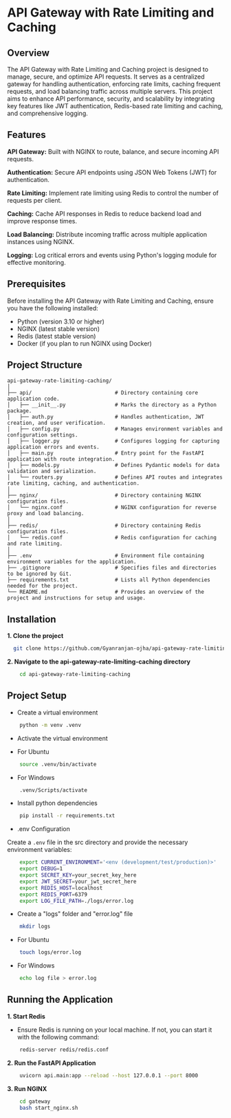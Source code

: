 # API Gateway with Rate Limiting and Caching

## Overview

The API Gateway with Rate Limiting and Caching project is designed to manage, secure, and optimize API requests. It serves as a centralized gateway for handling authentication, enforcing rate limits, caching frequent requests, and load balancing traffic across multiple servers. This project aims to enhance API performance, security, and scalability by integrating key features like JWT authentication, Redis-based rate limiting and caching, and comprehensive logging.

## Features

**API Gateway:** Built with NGINX to route, balance, and secure incoming API requests.

**Authentication:** Secure API endpoints using JSON Web Tokens (JWT) for authentication.

**Rate Limiting:** Implement rate limiting using Redis to control the number of requests per client.

**Caching:** Cache API responses in Redis to reduce backend load and improve response times.

**Load Balancing:** Distribute incoming traffic across multiple application instances using NGINX.

**Logging:** Log critical errors and events using Python's logging module for effective monitoring.

## Prerequisites

Before installing the API Gateway with Rate Limiting and Caching, ensure you have the following installed:

- Python (version 3.10 or higher)
- NGINX (latest stable version)
- Redis (latest stable version)
- Docker (if you plan to run NGINX using Docker)

## Project Structure

```plaintext
api-gateway-rate-limiting-caching/
│
├── api/                           # Directory containing core application code.
│   ├── __init__.py                # Marks the directory as a Python package.
│   ├── auth.py                    # Handles authentication, JWT creation, and user verification.
│   ├── config.py                  # Manages environment variables and configuration settings.
│   ├── logger.py                  # Configures logging for capturing application errors and events.
│   ├── main.py                    # Entry point for the FastAPI application with route integration.
│   ├── models.py                  # Defines Pydantic models for data validation and serialization.
│   └── routers.py                 # Defines API routes and integrates rate limiting, caching, and authentication.
│
├── nginx/                         # Directory containing NGINX configuration files.
│   └── nginx.conf                 # NGINX configuration for reverse proxy and load balancing.
│
├── redis/                         # Directory containing Redis configuration files.
│   └── redis.conf                 # Redis configuration for caching and rate limiting.
│
├── .env                           # Environment file containing environment variables for the application.
├── .gitignore                     # Specifies files and directories to be ignored by Git.
├── requirements.txt               # Lists all Python dependencies needed for the project.
└── README.md                      # Provides an overview of the project and instructions for setup and usage.
```

## Installation

**1. Clone the project**

```bash
  git clone https://github.com/Gyanranjan-ojha/api-gateway-rate-limiting-caching.git
```

**2. Navigate to the api-gateway-rate-limiting-caching directory**

```bash
    cd api-gateway-rate-limiting-caching
```

## Project Setup

- Create a virtual environment

```bash
    python -m venv .venv
```

- Activate the virtual environment

- For Ubuntu

```bash
    source .venv/bin/activate
```

- For Windows

```bash
    .venv/Scripts/activate
```

- Install python dependencies

```bash
    pip install -r requirements.txt
```

- .env Configuration

Create a `.env` file in the src directory and provide the necessary environment variables:

```bash
    export CURRENT_ENVIRONMENT='<env (development/test/production)>'
    export DEBUG=1
    export SECRET_KEY=your_secret_key_here
    export JWT_SECRET=your_jwt_secret_here
    export REDIS_HOST=localhost
    export REDIS_PORT=6379
    export LOG_FILE_PATH=./logs/error.log
```

- Create a "logs" folder and "error.log" file

```bash
    mkdir logs
```
- For Ubuntu

```bash
    touch logs/error.log
```

- For Windows

```bash
    echo log file > error.log 
```

## Running the Application

**1. Start Redis**
- Ensure Redis is running on your local machine. If not, you can start it with the following command:

```bash
    redis-server redis/redis.conf
```

**2. Run the FastAPI Application**

```bash
    uvicorn api.main:app --reload --host 127.0.0.1 --port 8000
```

**3. Run NGINX**

```bash
    cd gateway
    bash start_nginx.sh
```